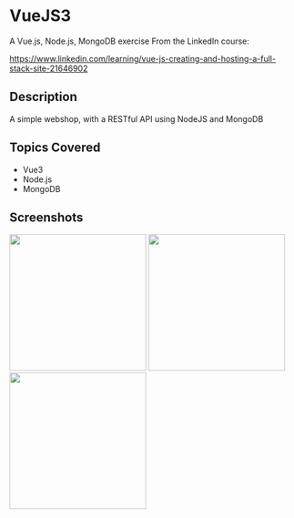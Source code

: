 ﻿# VueJS3
 
A Vue.js, Node.js, MongoDB exercise
From the LinkedIn course:

https://www.linkedin.com/learning/vue-js-creating-and-hosting-a-full-stack-site-21646902

## Description
A simple webshop, with a RESTful API using NodeJS and MongoDB

## Topics Covered
- Vue3
- Node.js
- MongoDB

## Screenshots
<div>
<img src="https://user-images.githubusercontent.com/112425916/226207441-386b4820-579d-4483-83ac-5cedc29e9027.png" width="240px">
<img src="https://user-images.githubusercontent.com/112425916/226207452-458d7243-dd7c-4a7c-a7f1-57b4cc3607d0.png" width="240px">
<img src="https://user-images.githubusercontent.com/112425916/226207456-7de5f21a-ba50-4270-bf8e-062dbd4e4809.png" width="240px">
</div>





